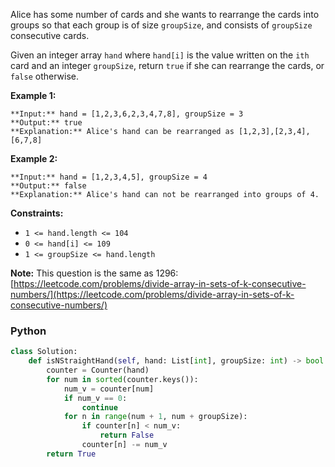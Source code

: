 Alice has some number of cards and she wants to rearrange the cards into groups so that each group is of size  `groupSize`, and consists of  `groupSize`  consecutive cards.

Given an integer array  `hand`  where  `hand[i]`  is the value written on the  `ith`  card and an integer  `groupSize`, return  `true`  if she can rearrange the cards, or  `false`  otherwise.

**Example 1:**
```
**Input:** hand = [1,2,3,6,2,3,4,7,8], groupSize = 3
**Output:** true
**Explanation:** Alice's hand can be rearranged as [1,2,3],[2,3,4],[6,7,8]
```

**Example 2:**
```
**Input:** hand = [1,2,3,4,5], groupSize = 4
**Output:** false
**Explanation:** Alice's hand can not be rearranged into groups of 4.
```

**Constraints:**

-   `1 <= hand.length <= 104`
-   `0 <= hand[i] <= 109`
-   `1 <= groupSize <= hand.length`

**Note:**  This question is the same as 1296:  [https://leetcode.com/problems/divide-array-in-sets-of-k-consecutive-numbers/](https://leetcode.com/problems/divide-array-in-sets-of-k-consecutive-numbers/)


### Python

```python
class Solution:
    def isNStraightHand(self, hand: List[int], groupSize: int) -> bool:
        counter = Counter(hand)
        for num in sorted(counter.keys()):
            num_v = counter[num]
            if num_v == 0:
                continue
            for n in range(num + 1, num + groupSize):
                if counter[n] < num_v:
                    return False
                counter[n] -= num_v
        return True
```
